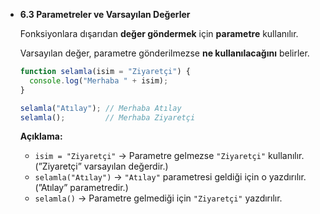 - **6.3 Parametreler ve Varsayılan Değerler**
    
    Fonksiyonlara dışarıdan **değer göndermek** için **parametre** kullanılır.
    
    Varsayılan değer, parametre gönderilmezse **ne kullanılacağını** belirler.
    
    ```jsx
    function selamla(isim = "Ziyaretçi") {
      console.log("Merhaba " + isim);
    }
    
    selamla("Atılay"); // Merhaba Atılay
    selamla();         // Merhaba Ziyaretçi
    ```
    
    **Açıklama:**
    
    - `isim = "Ziyaretçi"` → Parametre gelmezse `"Ziyaretçi"` kullanılır. (”Ziyaretçi” varsayılan değerdir.)
    - `selamla("Atılay")` → `"Atılay"` parametresi geldiği için o yazdırılır. (”Atılay” parametredir.)
    - `selamla()` → Parametre gelmediği için `"Ziyaretçi"` yazdırılır.
    